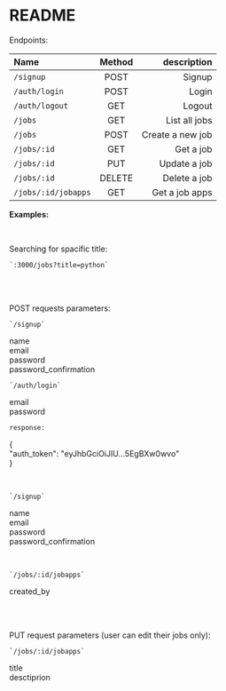 # README

Endpoints: 

| Name | Method | description |
| :---         |     :---:      |          ---: |
| `/signup`   | POST    | Signup    |
| `/auth/login`     | POST       | Login      |
| `/auth/logout`     | GET       | Logout      |
| `/jobs`     | GET       | List all jobs      |
| `/jobs`     | POST       | Create a new job      |
| `/jobs/:id`     | GET       | Get a job      |
| `/jobs/:id`     | PUT       | Update a job      |
| `/jobs/:id`     | DELETE       | Delete a job      |
| `/jobs/:id/jobapps`     | GET       | Get a job apps      |



<b>Examples:</b>

<br>

<p>
	<summary>Searching for spacific title:</summary>
<p>
	
	`:3000/jobs?title=python`
	
</p>
</p>
<br>
<br>
<p>
POST requests parameters:
</p>
<p>
	
	`/signup`

<p>
name
<br>
email
<br>
password
<br>
password_confirmation

</p>

</p>
<p>

	`/auth/login`

<p>
email
<br>
password
<br>
</p>

	response:

{
<br>
"auth_token": "eyJhbGciOiJIU...5EgBXw0wvo"
<br>
}
</p>
<br>
<p>
	
	`/signup`

<p>
name
<br>
email
<br>
password
<br>
password_confirmation

</p>

</p>
<br>
<p>

	`/jobs/:id/jobapps`

<p>
	created_by
</p>
</p>
	
<br>
<p>
<br>
PUT request parameters (user can edit their jobs only):
<br>

	`/jobs/:id/jobapps`

<p>
title
<br>
desctiprion
</p>
</p>
